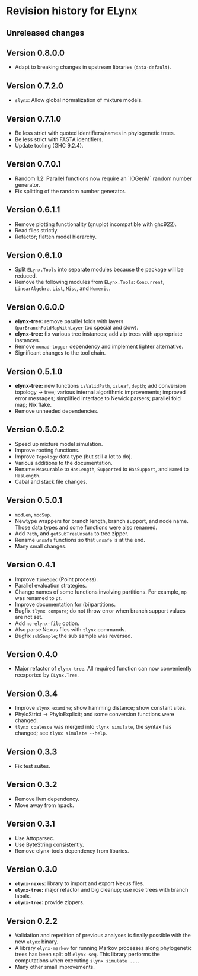 
# Revision history for ELynx


## Unreleased changes


## Version 0.8.0.0

-   Adapt to breaking changes in upstream libraries (`data-default`).


## Version 0.7.2.0

-   `slynx`: Allow global normalization of mixture models.


## Version 0.7.1.0

-   Be less strict with quoted identifiers/names in phylogenetic trees.
-   Be less strict with FASTA identifiers.
-   Update tooling (GHC 9.2.4).


## Version 0.7.0.1

-   Random 1.2: Parallel functions now require an \`IOGenM\` random number
    generator.
-   Fix splitting of the random number generator.


## Version 0.6.1.1

-   Remove plotting functionality (gnuplot incompatible with ghc922).
-   Read files strictly.
-   Refactor; flatten model hierarchy.


## Version 0.6.1.0

-   Split `ELynx.Tools` into separate modules because the package will be reduced.
-   Remove the following modules from `ELynx.Tools`: `Concurrent`,
    `LinearAlgebra`, `List`, `Misc`, and `Numeric`.


## Version 0.6.0.0

-   **elynx-tree:** remove parallel folds with layers (`parBranchFoldMapWithLayer`
    too special and slow).
-   **elynx-tree:** fix various tree instances; add zip trees with appropriate
    instances.
-   Remove `monad-logger` dependency and implement lighter alternative.
-   Significant changes to the tool chain.


## Version 0.5.1.0

-   **elynx-tree:** new functions `isValidPath`, `isLeaf`, `depth`; add conversion
    topology -> tree; various internal algorithmic improvements; improved error
    messages; simplified interface to Newick parsers; parallel fold map; Nix
    flake.
-   Remove unneeded dependencies.


## Version 0.5.0.2

-   Speed up mixture model simulation.
-   Improve rooting functions.
-   Improve `Topology` data type (but still a lot to do).
-   Various additions to the documentation.
-   Rename `Measurable` to `HasLength`, `Supported` to `HasSupport`, and `Named`
    to `HasLength`.
-   Cabal and stack file changes.


## Version 0.5.0.1

-   `modLen`, `modSup`.
-   Newtype wrappers for branch length, branch support, and node name. Those data
    types and some functions were also renamed.
-   Add `Path`, and `getSubTreeUnsafe` to tree zipper.
-   Rename `unsafe` functions so that `unsafe` is at the end.
-   Many small changes.


## Version 0.4.1

-   Improve `TimeSpec` (Point process).
-   Parallel evaluation strategies.
-   Change names of some functions involving partitions. For example, `mp` was
    renamed to `pt`.
-   Improve documentation for (bi)partitions.
-   Bugfix `tlynx compare`; do not throw error when branch support values are not
    set.
-   Add `no-elynx-file` option.
-   Also parse Nexus files with `tlynx` commands.
-   Bugfix `subSample`; the sub sample was reversed.


## Version 0.4.0

-   Major refactor of `elynx-tree`. All required function can now conveniently
    reexported by `ELynx.Tree`.


## Version 0.3.4

-   Improve `slynx examine`; show hamming distance; show constant sites.
-   PhyloStrict -> PhyloExplicit; and some conversion functions were changed.
-   `tlynx coalesce` was merged into `tlynx simulate`, the syntax has changed; see
    `tlynx simulate --help`.


## Version 0.3.3

-   Fix test suites.


## Version 0.3.2

-   Remove llvm dependency.
-   Move away from hpack.


## Version 0.3.1

-   Use Attoparsec.
-   Use ByteString consistently.
-   Remove elynx-tools dependency from libaries.


## Version 0.3.0

-   **`elynx-nexus`:** library to import and export Nexus files.
-   **`elynx-tree`:** major refactor and big cleanup; use rose trees with branch
    labels.
-   **`elynx-tree`:** provide zippers.


## Version 0.2.2

-   Validation and repetition of previous analyses is finally possible with the
    new `elynx` binary.
-   A library `elynx-markov` for running Markov processes along phylogenetic trees
    has been split off `elynx-seq`. This library performs the computations when
    executing `slynx simulate ...`.
-   Many other small improvements.

